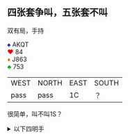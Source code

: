 ## 四张套争叫，五张套不叫
双有局，手持
<div class="board-container">
  <div class="Shand">
    <font color="0000C0">♠</font> AKQT <br>
    <font color="E80000">♥</font> 84 <br>
    <font color="FF6000">♦</font> J863 <br>
    <font color="00A000">♣</font> 753 <br>
  </div>
</div>

<table>
    <tr><td>WEST</td> <td>NORTH</td> <td>EAST</td> <td>SOUTH</td></tr>
    <tr><td>pass</td> <td>pass</td> <td>1C</td> <td>？</td></tr>
</table>

很简单，叫不叫1S？

<details>
    实战我认为这牌指示首攻意义并不大，而且也没有进局希望就选择了pass。但实际上叫1S就能干扰掉对手的3NT；不叫对手就能轻松3NT。
	<summary class="check">以下四明手</summary>
	http://www.gembridge.cn/score/TeamRoundBoards?tourStart=2024-10-04&tour=30603&event=9c13f230-4500-42b0-a82d-b26cfecd67ef&section=029bd93d-f334-4216-8f91-b9dfd4a7af2c&round=3&seg=0&board=4&from=ccba
</details>


